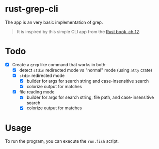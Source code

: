 # rust-grep-cli

The app is an very basic implementation of grep.

> It is inspired by this simple CLI app from the
> [Rust book, ch 12](https://doc.rust-lang.org/book/ch12-00-an-io-project.html).

# Todo

- [x] Create a `grep` like command that works in both:
  - [x] detect `stdin` redirected mode vs "normal" mode (using `atty` crate)
  - [x] `stdin` redirected mode
    - [x] builder for args for search string and case-insensitive search
    - [x] colorize output for matches
  - [x] file reading mode
    - [x] builder for args for search string, file path, and case-insensitive search
    - [x] colorize output for matches

# Usage

To run the program, you can execute the `run.fish` script.

